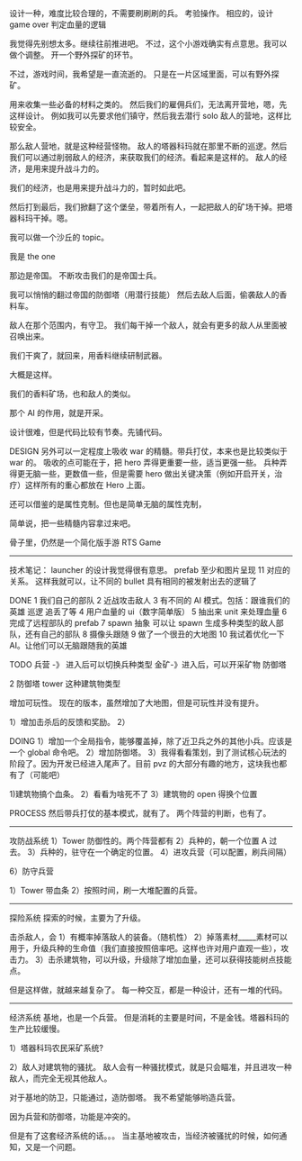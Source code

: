 


设计一种，难度比较合理的，不需要刷刷刷的兵。
考验操作。
相应的，设计 game over 判定血量的逻辑


我觉得先别想太多。继续往前推进吧。
不过，这个小游戏确实有点意思。我可以做个调整。
开一个野外探矿的环节。


不过，游戏时间，我希望是一直流逝的。
只是在一片区域里面，可以有野外探矿。

用来收集一些必备的材料之类的。
然后我们的雇佣兵们，无法离开营地，嗯，先这样设计。
例如我可以先要求他们镇守，然后我去潜行 solo 敌人的营地，这样比较安全。

那么敌人营地，就是这种经营怪物。
敌人的塔器科玛就在那里不断的巡逻。然后我们可以通过削弱敌人的经济，来获取我们的经济。看起来是这样的。
敌人的经济，是用来提升战斗力的。

我们的经济，也是用来提升战斗力的，暂时如此吧。

然后打到最后，我们掀翻了这个堡垒，带着所有人，一起把敌人的矿场干掉。把塔器科玛干掉。嗯。


我可以做一个沙丘的 topic。

我是 the one

那边是帝国。
不断攻击我们的是帝国士兵。

我可以悄悄的翻过帝国的防御塔（用潜行技能）
然后去敌人后面，偷袭敌人的香料车。

敌人在那个范围内，有守卫。
我们每干掉一个敌人，就会有更多的敌人从里面被召唤出来。

我们干爽了，就回来，用香料继续研制武器。

大概是这样。

我们的香料矿场，也和敌人的类似。

那个 AI 的作用，就是开采。


设计很难，但是代码比较有节奏。先铺代码。


DESIGN
另外可以一定程度上吸收 war 的精髓。带兵打仗，本来也是比较类似于 war 的。
吸收的点可能在于，把 hero 弄得更重要一些，适当更强一些。
兵种弄得更无脑一些，更数值一些，但是需要 hero 做出关键决策（例如开启开关，治疗）这样所有的重心都放在 Hero 上面。

还可以借鉴的是属性克制。但也是简单无脑的属性克制，

简单说，把一些精髓内容拿过来吧。

骨子里，仍然是一个简化版手游 RTS Game

-----

技术笔记：
launcher 的设计我觉得很有意思。
prefab 至少和图片呈现 11 对应的关系。
这样我就可以，让不同的 bullet 具有相同的被发射出去的逻辑了

DONE
1 我们自己的部队
2 近战攻击敌人
3 有不同的 AI 模式。包括：跟谁我们的英雄 巡逻 追丢了等
4 用户血量的 ui（数字简单版）
5 抽出来 unit 来处理血量
6 完成了远程部队的 prefab
7 spawn 抽象 可以让 spawn 生成多种类型的敌人部队，还有自己的部队
8 摄像头跟随
9 做了一个很丑的大地图
10 我试着优化一下 AI。让他们可以无脑跟随我的英雄




TODO
兵营 -》 进入后可以切换兵种类型
金矿-》进入后，可以开采矿物
防御塔

2 防御塔 tower 这种建筑物类型

增加可玩性。
现在的版本，虽然增加了大地图，但是可玩性并没有提升。

1）增加击杀后的反馈和奖励。
2）



DOING
1）增加一个全局指令，能够覆盖掉，除了近卫兵之外的其他小兵。应该是一个 global 命令吧。
2）增加防御塔。
3）我得看看策划，到了测试核心玩法的阶段了。因为开发已经进入尾声了。目前 pvz 的大部分有趣的地方，这块我也都有了（可能吧）


1)建筑物搞个血条。
2）看看为啥死不了
3）建筑物的 open 得换个位置

PROCESS
然后带兵打仗的基本模式，就有了。
两个阵营的判断，也有了。

-----
攻防战系统
1）Tower 防御性的。两个阵营都有
2）兵种的，朝一个位置 A 过去。
3）兵种的，驻守在一个确定的位置。
4）进攻兵营（可以配置，刷兵间隔）

6）防守兵营


1）Tower 带血条
2）按照时间，刷一大堆配置的兵营。



-----

探险系统
探索的时候，主要为了升级。


击杀敌人，会
1）有概率掉落敌人的装备。（随机性）
2）掉落素材_____素材可以用于，升级兵种的生命值（我们直接按照倍率吧。这样也许对用户直观一些），攻击力。
3）击杀建筑物，可以升级，升级除了增加血量，还可以获得技能树点技能点。

但是这样做，就越来越复杂了。
每一种交互，都是一种设计，还有一堆的代码。


-----
经济系统
基地，也是一个兵营。
但是消耗的主要是时间，不是金钱。塔器科玛的生产比较缓慢。


1）塔器科玛农民采矿系统?

2）敌人对建筑物的骚扰。
敌人会有一种骚扰模式，就是只会瞄准，并且进攻一种敌人，而完全无视其他敌人。

对于基地的防卫，只能通过，造防御塔。
我不希望能够哟造兵营。

因为兵营和防御塔，功能是冲突的。

但是有了这套经济系统的话。。。
当主基地被攻击，当经济被骚扰的时候，如何通知，又是一个问题。
